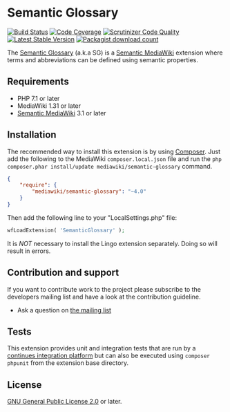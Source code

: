 # Semantic Glossary

[![Build Status](https://www.travis-ci.com/SemanticMediaWiki/SemanticGlossary.svg?branch=master)](https://www.travis-ci.com/SemanticMediaWiki/SemanticGlossary)
[![Code Coverage](https://scrutinizer-ci.com/g/SemanticMediaWiki/SemanticGlossary/badges/coverage.png?b=master)](https://scrutinizer-ci.com/g/SemanticMediaWiki/SemanticGlossary/?branch=master)
[![Scrutinizer Code Quality](https://scrutinizer-ci.com/g/SemanticMediaWiki/SemanticGlossary/badges/quality-score.png?b=master)](https://scrutinizer-ci.com/g/SemanticMediaWiki/SemanticGlossary/?branch=master)
[![Latest Stable Version](https://poser.pugx.org/mediawiki/semantic-glossary/version.png)](https://packagist.org/packages/mediawiki/semantic-glossary)
[![Packagist download count](https://poser.pugx.org/mediawiki/semantic-glossary/d/total.png)](https://packagist.org/packages/mediawiki/semantic-glossary)

The [Semantic Glossary][mw-semantic-glossary] (a.k.a SG) is a [Semantic MediaWiki][smw] extension where
terms and abbreviations can be defined using semantic properties.

## Requirements

- PHP 7.1 or later
- MediaWiki 1.31 or later
- [Semantic MediaWiki][smw] 3.1 or later

## Installation

The recommended way to install this extension is by using [Composer][composer].
Just add the following to the MediaWiki `composer.local.json` file and run the
`php composer.phar install/update mediawiki/semantic-glossary` command.

```json
{
	"require": {
		"mediawiki/semantic-glossary": "~4.0"
	}
}
```

Then add the following line to your "LocalSettings.php" file:
```php
wfLoadExtension( 'SemanticGlossary' );
```

It is *NOT* necessary to install the Lingo extension separately. Doing so will
result in errors.

## Contribution and support

If you want to contribute work to the project please subscribe to the developers mailing list and
have a look at the contribution guideline.

* Ask a question on [the mailing list](https://www.semantic-mediawiki.org/wiki/Mailing_list)

## Tests

This extension provides unit and integration tests that are run by a [continues integration platform][travis]
but can also be executed using `composer phpunit` from the extension base directory.

## License

[GNU General Public License 2.0][license] or later.

[license]: https://www.gnu.org/copyleft/gpl.html
[mw-semantic-glossary]: https://www.mediawiki.org/wiki/Extension:Semantic_Glossary
[mw-lingo]: https://www.mediawiki.org/wiki/Extension:Lingo
[smw]: https://www.mediawiki.org/wiki/Extension:Semantic_MediaWiki
[composer]: https://getcomposer.org/
[travis]: https://www.travis-ci.com/github/SemanticMediaWiki/SemanticGlossary
